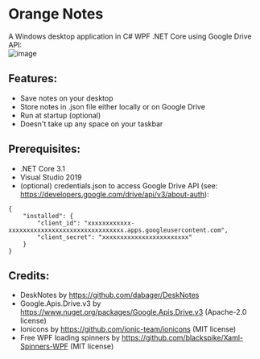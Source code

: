 # Orange Notes
A Windows desktop application in C# WPF .NET Core using Google Drive API:<br/>![image](https://user-images.githubusercontent.com/62397363/87773147-04e8d600-c823-11ea-99ea-fb0ab7e21323.png)

## Features:
- Save notes on your desktop
- Store notes in .json file either locally or on Google Drive
- Run at startup (optional)
- Doesn't take up any space on your taskbar

## Prerequisites:
- .NET Core 3.1
- Visual Studio 2019
- (optional) credentials.json to access Google Drive API (see: https://developers.google.com/drive/api/v3/about-auth):
```
{
    "installed": {
        "client_id": "xxxxxxxxxxxx-xxxxxxxxxxxxxxxxxxxxxxxxxxxxxxxx.apps.googleusercontent.com",
        "client_secret": "xxxxxxxxxxxxxxxxxxxxxxxx"
    }
}
```

## Credits:
- DeskNotes by https://github.com/dabager/DeskNotes
- Google.Apis.Drive.v3 by https://www.nuget.org/packages/Google.Apis.Drive.v3 (Apache-2.0 license)
- Ionicons by https://github.com/ionic-team/ionicons (MIT license)
- Free WPF loading spinners by https://github.com/blackspike/Xaml-Spinners-WPF (MIT license)
